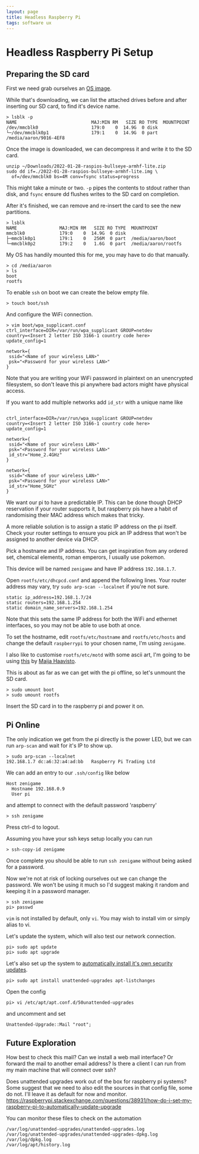 ```yaml
---
layout: page
title: Headless Raspberry Pi
tags: software ux
---
```


# Headless Raspberry Pi Setup

## Preparing the SD card

First we need grab ourselves an
[OS image](https://www.raspberrypi.com/software/operating-systems/).

While that's downloading, we can list the attached drives before and
after inserting our SD card, to find it's device name.

```
> lsblk -p
NAME                            MAJ:MIN RM   SIZE RO TYPE  MOUNTPOINT
/dev/mmcblk0                    179:0    0  14.9G  0 disk
└─/dev/mmcblk0p1                179:1    0  14.9G  0 part  /media/aaron/9016-4EF8
```

Once the image is downloaded, we can decompress it and write it to the SD card.

```
unzip ~/Downloads/2022-01-28-raspios-bullseye-armhf-lite.zip
sudo dd if=./2022-01-28-raspios-bullseye-armhf-lite.img \
  of=/dev/mmcblk0 bs=4M conv=fsync status=progress
```

This might take a minute or two. `-p` pipes the contents to stdout
rather than disk, and `fsync` ensure dd flushes writes to the SD card on
completion.

After it's finished, we can remove and re-insert the card to see the new
partitions.

```
> lsblk
NAME                MAJ:MIN RM   SIZE RO TYPE  MOUNTPOINT
mmcblk0             179:0    0  14.9G  0 disk
├─mmcblk0p1         179:1    0   256M  0 part  /media/aaron/boot
└─mmcblk0p2         179:2    0   1.6G  0 part  /media/aaron/rootfs
```

My OS has handily mounted this for me, you may have to do that manually.

```
> cd /media/aaron
> ls
boot
rootfs
```

To enable `ssh` on boot we can create the below empty file.

```
> touch boot/ssh
```

And configure the WiFi connection.

```
> vim boot/wpa_supplicant.conf
ctrl_interface=DIR=/var/run/wpa_supplicant GROUP=netdev
country=<Insert 2 letter ISO 3166-1 country code here>
update_config=1

network={
 ssid="<Name of your wireless LAN>"
 psk="<Password for your wireless LAN>"
}
```

Note that you are writing your WiFi password in plaintext on an unencrypted
filesystem, so don't leave this pi anywhere bad actors might have physical access.

If you want to add multiple networks add `id_str` with a unique name like

```

ctrl_interface=DIR=/var/run/wpa_supplicant GROUP=netdev
country=<Insert 2 letter ISO 3166-1 country code here>
update_config=1

network={
 ssid="<Name of your wireless LAN>"
 psk="<Password for your wireless LAN>"
 id_str="Home_2.4GHz"
}

network={
 ssid="<Name of your wireless LAN>"
 psk="<Password for your wireless LAN>"
 id_str="Home_5GHz"
}
```

We want our pi to have a predictable IP. This can be done though DHCP reservation
if your router supports it, but raspberry pis have a habit of randomising their
MAC address which makes that tricky.

A more reliable solution is to assign a static IP address on the pi itself.
Check your router settings to ensure you pick an IP address that won't be assigned
to another device via DHCP.

Pick a hostname and IP address. You can get inspiration from any ordered set,
chemical elements, roman emperors, I usually use pokemon.

This device will be named `zenigame` and have IP address `192.168.1.7`.

Open `rootfs/etc/dhcpcd.conf` and append the following lines.
Your router address may vary, try `sudo arp-scan --localnet` if you're
not sure.

```
static ip_address=192.168.1.7/24
static routers=192.168.1.254
static domain_name_servers=192.168.1.254
```

Note that this sets the same IP address for both the WiFi and ethernet
interfaces, so you may not be able to use both at once.

To set the hostname, edit `rootfs/etc/hostname` and `rootfs/etc/hosts`
and change the default `raspberrypi` to your chosen name, I'm using
`zenigame`.

I also like to customise `rootfs/etc/motd` with some ascii art, I'm going
to be using [this](http://www.fiikus.net/asciiart/pokemon/007.txt)
by [Maija Haavisto](http://www.fiikus.net/?pokedex).

This is about as far as we can get with the pi offline, so let's unmount
the SD card.

```
> sudo umount boot
> sudo umount rootfs
```

Insert the SD card in to the raspberry pi and power it on.

## Pi Online

The only indication we get from the pi directly is the power LED,
but we can run `arp-scan` and wait for it's IP to show up.

```
> sudo arp-scan --localnet
192.168.1.7	dc:a6:32:a4:ad:bb	Raspberry Pi Trading Ltd
```

We can add an entry to our `.ssh/config` like below

```
Host zenigame
  Hostname 192.168.0.9
  User pi
```

and attempt to connect with the default password 'raspberry'

```
> ssh zenigame
```

Press ctrl-d to logout.

Assuming you have your ssh keys setup locally you can run

```
> ssh-copy-id zenigame
```

Once complete you should be able to run `ssh zenigame` without being asked for
a password.

Now we're not at risk of locking ourselves out we can change the password.
We won't be using it much so I'd suggest making it random and keeping it
in a password manager.

```
> ssh zenigame
pi> passwd
```

`vim` is not installed by default, only `vi`. You may wish to install vim
or simply alias to vi.

Let's update the system, which will also test our network connection.

```
pi> sudo apt update
pi> sudo apt upgrade
```

Let's also set up the system to [automatically install it's own security updates](https://wiki.debian.org/UnattendedUpgrades).

```
pi> sudo apt install unattended-upgrades apt-listchanges
```

Open the config
```
pi> vi /etc/apt/apt.conf.d/50unattended-upgrades
```
and uncomment and set
```
Unattended-Upgrade::Mail "root";
```
## Future Exploration

How best to check this mail? Can we install a web mail interface? Or forward the mail to another email address? Is there a client I can run from my main machine that will connect over ssh?

Does unattended upgrades work out of the box for raspberry pi systems? Some suggest that we need to also edit the sources in that config file,
some do not. I'll leave it as default for now and monitor.
https://raspberrypi.stackexchange.com/questions/38931/how-do-i-set-my-raspberry-pi-to-automatically-update-upgrade

You can monitor these files to check on the automation
```
/var/log/unattended-upgrades/unattended-upgrades.log
/var/log/unattended-upgrades/unattended-upgrades-dpkg.log
/var/log/dpkg.log
/var/log/apt/history.log
```
